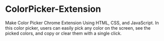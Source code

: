 # ColorPicker-Extension
Make Color Picker Chrome Extension Using HTML, CSS, and JavaScript. In this color picker, users can easily pick any color on the screen, see the picked colors, and copy or clear them with a single click.
